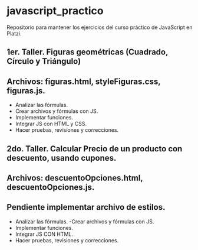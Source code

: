 # javascript_practico
Repositorio para mantener los ejercicios del curso práctico de JavaScript en Platzi.

## 1er. Taller. Figuras geométricas (Cuadrado, Círculo y Triángulo)
## Archivos: figuras.html, styleFiguras.css, figuras.js.
- Analizar las fórmulas. 
- Crear archivos y fórmulas con JS.
- Implementar funciones.
- Integrar JS con HTML y CSS.
- Hacer pruebas, revisiones y correcciones.

## 2do. Taller. Calcular Precio de un producto con descuento, usando cupones.
## Archivos: descuentoOpciones.html, descuentoOpciones.js. 
## Pendiente implementar archivo de estilos.
- Analizar las fórmulas.
-Crear archivos y fórmulas con JS.
- Implementar funciones.
- Integrar JS CON HTML.
- Hacer pruebas, revisiones y correcciones.



